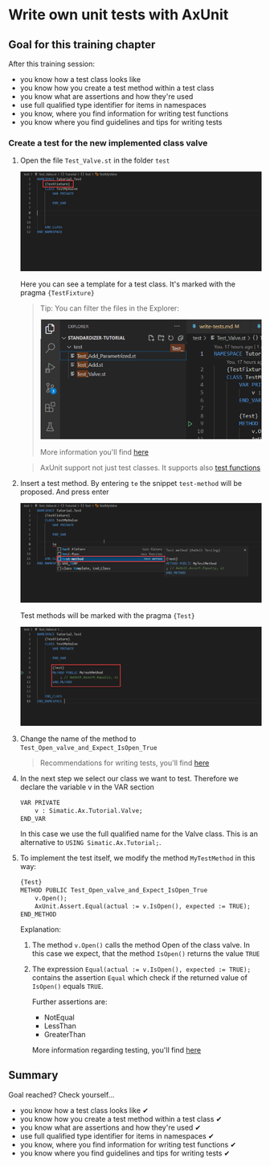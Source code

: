 # Write own unit tests with AxUnit

## Goal for this training chapter

After this training session:

- you know how a test class looks like
- you know how you create a test method within a test class
- you know what are assertions and how they're used
- use full qualified type identifier for items in namespaces
- you know, where you find information for writing test functions
- you know where you find guidelines and tips for writing tests

### Create a test for the new implemented class valve

1. Open the file `Test_Valve.st` in the folder `test`

    ![drawing](./images/test_fixture.png)

    Here you can see a template for a test class. It's marked with the pragma `{TestFixture}`

    > Tip: You can filter the files in the Explorer: 
    >
    > ![drawing](./images/filer.png) 
    > 
    > More information you'll find [here](https://code.visualstudio.com/docs/getstarted/userinterface#_explorer)

    > AxUnit support not just test classes. It supports also [test functions](https://console.prod.ax.siemens.cloud/docs/axunit#how-to-write-unit-tests)

1. Insert a test method. By entering `te` the snippet `test-method` will be proposed. And press enter

    ![drawing](./images/testmethod.png)

    Test methods will be marked with the pragma `{Test}`

    ![drawing](./images/testmethod2.png)

1. Change the name of the method to `Test_Open_valve_and_Expect_IsOpen_True`

    > Recommendations for writing tests, you'll find [here](https://console.prod.ax.siemens.cloud/docs/axunit#guidelines-and-tips-for-writing-tests)

1. In the next step we select our class we want to test. Therefore we declare the variable v in the VAR section

    ```iec-st
    VAR PRIVATE
        v : Simatic.Ax.Tutorial.Valve;
    END_VAR
    ```

    In this case we use the full qualified name for the Valve class. This is an alternative to `USING Simatic.Ax.Tutorial;`.

1. To implement the test itself, we modify the method `MyTestMethod` in this way:

    ```iec-st
    {Test}
    METHOD PUBLIC Test_Open_valve_and_Expect_IsOpen_True
        v.Open();
        AxUnit.Assert.Equal(actual := v.IsOpen(), expected := TRUE);
    END_METHOD
    ```

    Explanation:

    1. The method `v.Open()` calls the method Open of the class valve. In this case we expect, that the method `IsOpen()` returns the value `TRUE`

    1. The expression `Equal(actual := v.IsOpen(), expected := TRUE);` contains the assertion `Equal` which check if the returned value of `IsOpen()` equals `TRUE`.

        Further assertions are:
        - NotEqual
        - LessThan
        - GreaterThan
  
        More information regarding testing, you'll find [here]([./images/test_fixture.png](https://console.prod.ax.siemens.cloud/docs/axunit))




## Summary

Goal reached? Check yourself...

- you know how a test class looks like ✔
- you know how you create a test method within a test class ✔
- you know what are assertions and how they're used ✔
- use full qualified type identifier for items in namespaces ✔
- you know, where you find information for writing test functions ✔
- you know where you find guidelines and tips for writing tests ✔

 

